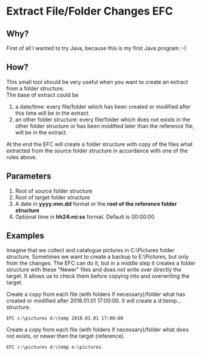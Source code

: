 
# Extract File/Folder Changes EFC

## Why?
First of all I wanted to try Java, because this is my first Java program :-)

## How?

This small tool should be very useful when you want to create an extract from a folder structure.  
The base of extract could be
1. a date/time: every file/folder which has been created or modified after this time will be in the extract
2. an other folder structure: every file/folder which does not exists in the other folder structure or has been modified later than the reference file, will be in the extract.

At the end the EFC will create a folder structure with copy of the files what extracted from the source folder structure in accordance with one of the rules above.

## Parameters

1. Root of source folder structure
2. Root of target folder structure
3. A date in **yyyy.mm.dd** format or the **root of the reference folder structure**
4. Optional time in **hh24:mi:ss** format. Default is 00:00:00


## Examples

Imagine that we collect and catalogue pictures in C:\Pictures folder structure. Sometimes we want to create a backup to E:\Pictures, but only from the changes.
The EFC can do it, but in a middle step it creates a folder structure with these "Newer" files and does not write over directly the target. It allows us to check them before copying into and overwriting the target.

Create a copy from each file (with folders if necessary)/folder what has created or modified after 2018.01.01 17:00:00. It will create a d:\temp\...  structure. 

    EFC c:\pictures d:\temp 2018.01.01 17:00:00

Create a copy from each file (with folders if necessary)/folder what does not exists, or newer then the target (reference).

    EFC c:\pictures d:\temp e:\pictures 



